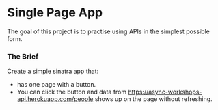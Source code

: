 # Single Page App
The goal of this project is to practise using APIs in the simplest possible form.

### The Brief
Create a simple sinatra app that:
- has one page with a button.
- You can click the button and data from https://async-workshops-api.herokuapp.com/people shows up on the page without refreshing.
